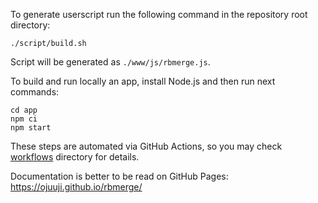 To generate userscript run the following command in the repository root directory:
```
./script/build.sh
```
Script will be generated as `./www/js/rbmerge.js`.

To build and run locally an app, install Node.js and then run next commands:
```
cd app
npm ci
npm start
```

These steps are automated via GitHub Actions, so you may check [workflows](.github/workflows) directory for details.

Documentation is better to be read on GitHub Pages: https://ojuuji.github.io/rbmerge/
